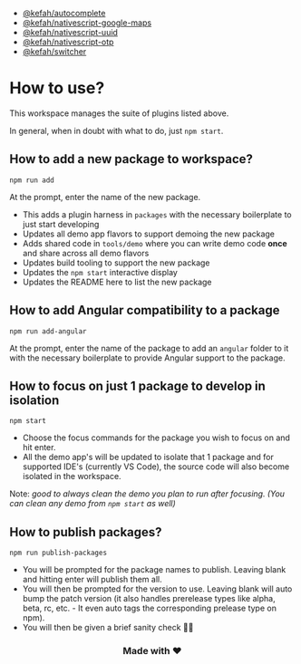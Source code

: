 - [@kefah/autocomplete](packages/autocomplete/README.md)
- [@kefah/nativescript-google-maps](packages/nativescript-google-maps/README.md)
- [@kefah/nativescript-uuid](packages/nativescript-uuid/README.md)
- [@kefah/nativescript-otp](packages/nativescript-otp/README.md)
- [@kefah/switcher](packages/switcher/README.md)

# How to use?

This workspace manages the suite of plugins listed above.

In general, when in doubt with what to do, just `npm start`.

## How to add a new package to workspace?

```
npm run add
```

At the prompt, enter the name of the new package.

- This adds a plugin harness in `packages` with the necessary boilerplate to just start developing
- Updates all demo app flavors to support demoing the new package
- Adds shared code in `tools/demo` where you can write demo code **once** and share across all demo flavors
- Updates build tooling to support the new package
- Updates the `npm start` interactive display
- Updates the README here to list the new package

## How to add Angular compatibility to a package

```
npm run add-angular
```

At the prompt, enter the name of the package to add an `angular` folder to it with the necessary boilerplate to provide Angular support to the package.

## How to focus on just 1 package to develop in isolation

```
npm start
```

- Choose the focus commands for the package you wish to focus on and hit enter.
- All the demo app's will be updated to isolate that 1 package and for supported IDE's (currently VS Code), the source code will also become isolated in the workspace.

Note: _good to always clean the demo you plan to run after focusing. (You can clean any demo from `npm start` as well)_

## How to publish packages?

```
npm run publish-packages
```

- You will be prompted for the package names to publish. Leaving blank and hitting enter will publish them all.
- You will then be prompted for the version to use. Leaving blank will auto bump the patch version (it also handles prerelease types like alpha, beta, rc, etc. - It even auto tags the corresponding prelease type on npm).
- You will then be given a brief sanity check 🧠😊

<h3 align="center">Made with ❤️</h3>
